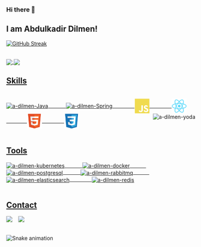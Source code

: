 ### Hi there 👋
## I am Abdulkadir Dilmen! 


[![GitHub Streak](https://streak-stats.demolab.com/?user=a-dilmen&theme=dark)](https://git.io/streak-stats)



<!--
**a-dilmen/a-dilmen** is a ✨ _special_ ✨ repository because its `README.md` (this file) appears on your GitHub profile.

Here are some ideas to get you started:

- 🔭 I’m currently working on ...
- 🌱 I’m currently learning ...
- 👯 I’m looking to collaborate on ...
- 🤔 I’m looking for help with ...
- 💬 Ask me about ...
- 📫 How to reach me: ...
- 😄 Pronouns: ...
- ⚡ Fun fact: ...
-->

</br>

 <div>
  <a href="https://github.com/a-dilmen">
   <img align="center" height="170" src="https://github-readme-stats.vercel.app/api/top-langs/?username=a-dilmen&layout=compact&langs_count=16&theme=dracula"/>
  <img align="center" src="https://github-readme-stats.vercel.app/api?username=a-dilmen&show_icons=true&theme=dracula&include_all_commits=true&count_private=true&hide=issues"/>
</div>
 
 ## Skills
<div style="display: inline_block"><br>
  <img height="40" align="center" alt="a-dilmen-Java" height="30" width="40" src="https://www.svgrepo.com/show/452234/java.svg">
 &nbsp;&nbsp;&nbsp;&nbsp;&nbsp;&nbsp;&nbsp;&nbsp;&nbsp;&nbsp;
  <img height="40" align="center" alt="a-dilmen-Spring" height="30" width="40" src="https://www.svgrepo.com/show/376350/spring.svg">
 &nbsp;&nbsp;&nbsp;&nbsp;&nbsp;&nbsp;&nbsp;&nbsp;&nbsp;&nbsp;&nbsp;&nbsp;&nbsp;
  <img height="40" align="center" alt="a-dilmen-Js" height="30" width="40" src="https://raw.githubusercontent.com/devicons/devicon/master/icons/javascript/javascript-plain.svg">
 &nbsp;&nbsp;&nbsp;&nbsp;&nbsp;&nbsp;&nbsp;&nbsp;&nbsp;&nbsp;&nbsp;&nbsp;&nbsp;
  <img height="40" align="center" alt="a-dilmen-React" height="30" width="40" src="https://raw.githubusercontent.com/devicons/devicon/master/icons/react/react-original.svg">
 &nbsp;&nbsp;&nbsp;&nbsp;&nbsp;&nbsp;&nbsp;&nbsp;&nbsp;&nbsp;&nbsp;&nbsp;&nbsp;
  <img height="40" align="center" alt="a-dilmen-HTML" height="30" width="40" src="https://raw.githubusercontent.com/devicons/devicon/master/icons/html5/html5-original.svg">
 &nbsp;&nbsp;&nbsp;&nbsp;&nbsp;&nbsp;&nbsp;&nbsp;&nbsp;&nbsp;&nbsp;&nbsp;&nbsp;
  <img height="40" align="center" alt="a-dilmen-CSS" height="30" width="40" src="https://raw.githubusercontent.com/devicons/devicon/master/icons/css3/css3-original.svg">
  <img align="right" height="180em" alt="a-dilmen-yoda" src="https://media.giphy.com/media/l44Qqz6gO6JiVV3pu/giphy.gif">
</div>
  
</br>

## Tools 
<div> 
<img height="40" align="center" alt="a-dilmen-kubernetes" height="30" width="40" src="https://www.svgrepo.com/show/448233/kubernetes.svg">
 &nbsp;&nbsp;&nbsp;&nbsp;&nbsp;&nbsp;&nbsp;&nbsp;&nbsp;&nbsp;
<img height="40" align="center" alt="a-dilmen-docker" height="30" width="40" src="https://www.svgrepo.com/show/452192/docker.svg">
 &nbsp;&nbsp;&nbsp;&nbsp;&nbsp;&nbsp;&nbsp;&nbsp;&nbsp;&nbsp;
<img height="40" align="center" alt="a-dilmen-postgresql" height="30" width="40" src="https://www.svgrepo.com/show/439268/postgresql.svg">
 &nbsp;&nbsp;&nbsp;&nbsp;&nbsp;&nbsp;&nbsp;&nbsp;&nbsp;&nbsp;
 <img height="40" align="center" alt="a-dilmen-rabbitmq" height="30" width="40" src="https://www.svgrepo.com/show/354250/rabbitmq-icon.svg">
 &nbsp;&nbsp;&nbsp;&nbsp;&nbsp;&nbsp;&nbsp;&nbsp;&nbsp;&nbsp;
  <img height="40" align="center" alt="a-dilmen-elasticsearch" height="30" width="40" src="https://www.svgrepo.com/show/303574/elasticsearch-logo.svg">
 &nbsp;&nbsp;&nbsp;&nbsp;&nbsp;&nbsp;&nbsp;&nbsp;&nbsp;&nbsp;&nbsp;&nbsp;&nbsp;
  <img height="40" align="center" alt="a-dilmen-redis" height="30" width="40" src="https://www.svgrepo.com/show/354272/redis.svg">
 </br>
</br>

## Contact 
<div> 
  <a href="https://www.linkedin.com/in/abdulkadir-dilmen-495593182" target="_blank"><img src="https://img.shields.io/badge/-LinkedIn-%230077B5?style=for-the-badge&logo=linkedin&logoColor=white" target="_blank"></a> &nbsp;&nbsp;
  <a href = "mailto: abdulkadirdilmen2@gmail.com"><img src="https://img.shields.io/badge/-Gmail-%23333?style=for-the-badge&logo=gmail&logoColor=white" target="_blank"></a>
 </br>
</br>
 
  ![Snake animation](https://github.com/eagrundy/eagrundy/blob/output/github-contribution-grid-snake.svg)
 
</div>
